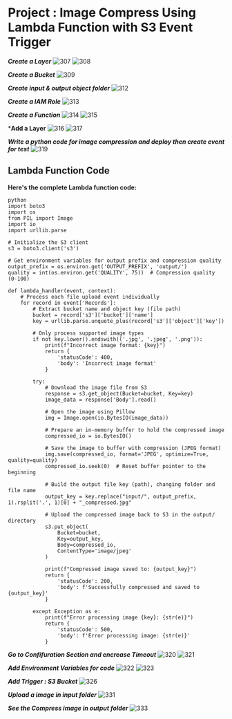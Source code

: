 # Project : Image Compress Using Lambda Function with S3 Event Trigger

***Create a Layer***
![307](https://github.com/user-attachments/assets/51773a28-83f9-43fb-a268-f297e423df29)
![308](https://github.com/user-attachments/assets/5ec10ca1-3785-4a08-8be2-e921d1aefedc)

***Create a Bucket***
![309](https://github.com/user-attachments/assets/2a995598-81bf-41b4-95f9-08a555c615c2)

***Create input & output object folder***
![312](https://github.com/user-attachments/assets/b9dd1ae6-73be-4068-92a5-b0c3702a963d)

***Create a IAM Role***
![313](https://github.com/user-attachments/assets/4b4e2703-da26-4826-8d4d-fe69d233e15a)

***Create a Function***
![314](https://github.com/user-attachments/assets/c6f49cba-cb15-49d4-88f4-58baa821ba49)
![315](https://github.com/user-attachments/assets/7de0358a-fe24-4fd8-b648-459b28a16e50)

***Add a Layer**
![316](https://github.com/user-attachments/assets/ed59dbeb-9003-4d3a-be67-1173ebaf6b20)
![317](https://github.com/user-attachments/assets/4f8f98c5-a82e-4460-be4d-035fc78287de)

***Write a python code for image compression and deploy then create event for test*** 
![319](https://github.com/user-attachments/assets/6ff74af6-06dc-48b7-940d-063e3bc6f42e)

## Lambda Function Code
**Here's the complete Lambda function code:**

```
python
import boto3
import os
from PIL import Image
import io
import urllib.parse

# Initialize the S3 client
s3 = boto3.client('s3')

# Get environment variables for output prefix and compression quality
output_prefix = os.environ.get('OUTPUT_PREFIX', 'output/')
quality = int(os.environ.get('QUALITY', 75))  # Compression quality (0-100)

def lambda_handler(event, context):
    # Process each file upload event individually
    for record in event['Records']:
        # Extract bucket name and object key (file path)
        bucket = record['s3']['bucket']['name']
        key = urllib.parse.unquote_plus(record['s3']['object']['key'])

        # Only process supported image types
        if not key.lower().endswith(('.jpg', '.jpeg', '.png')):
            print(f"Incorrect image format: {key}")
            return {
                'statusCode': 400,
                'body': 'Incorrect image format'
            }

        try:
            # Download the image file from S3
            response = s3.get_object(Bucket=bucket, Key=key)
            image_data = response['Body'].read()

            # Open the image using Pillow
            img = Image.open(io.BytesIO(image_data))

            # Prepare an in-memory buffer to hold the compressed image
            compressed_io = io.BytesIO()

            # Save the image to buffer with compression (JPEG format)
            img.save(compressed_io, format='JPEG', optimize=True, quality=quality)
            compressed_io.seek(0)  # Reset buffer pointer to the beginning

            # Build the output file key (path), changing folder and file name
            output_key = key.replace("input/", output_prefix, 1).rsplit('.', 1)[0] + "_compressed.jpg"

            # Upload the compressed image back to S3 in the output/ directory
            s3.put_object(
                Bucket=bucket,
                Key=output_key,
                Body=compressed_io,
                ContentType='image/jpeg'
            )

            print(f"Compressed image saved to: {output_key}")
            return {
                'statusCode': 200,
                'body': f'Successfully compressed and saved to {output_key}'
            }

        except Exception as e:
            print(f"Error processing image {key}: {str(e)}")
            return {
                'statusCode': 500,
                'body': f'Error processing image: {str(e)}'
            }
```

***Go to Confifuration Section and encrease Timeout***
![320](https://github.com/user-attachments/assets/fde383b7-7266-4036-9508-290122f3fd3d)
![321](https://github.com/user-attachments/assets/508ca45f-ab9f-4b19-98fa-be77e3f833d9)

***Add Environment Variables for code***
![322](https://github.com/user-attachments/assets/10a784d5-0c92-48a7-9421-31d4b07c34de)
![323](https://github.com/user-attachments/assets/b3415068-4dcc-4fea-aeb4-af4a9460cb0f)

***Add Trigger : S3 Bucket***
![326](https://github.com/user-attachments/assets/e021535b-0ccb-4f26-aedc-085f0350b0f0)

***Upload a image in input folder***
![331](https://github.com/user-attachments/assets/0ab7042d-c44b-42fe-bed1-b43bca64bc52)

***See the Compress image in output folder***
![333](https://github.com/user-attachments/assets/d2a95550-f507-4a29-b8b9-6232c33c0a9d)
